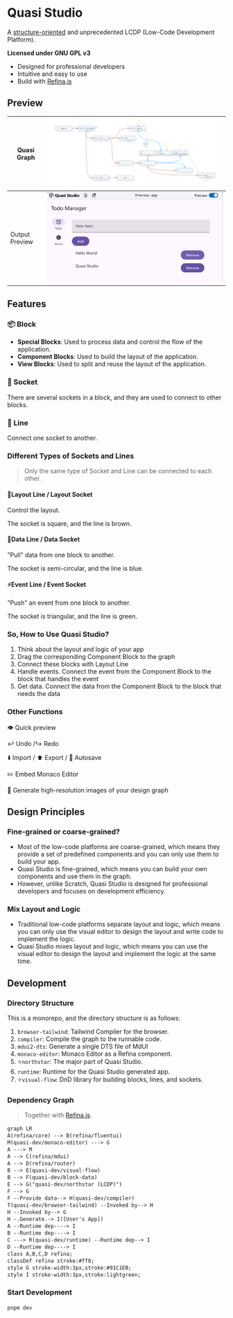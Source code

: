 # Quasi Studio

A [structure-oriented](https://github.com/Structure-oriented-Framework/SOF) and unprecedented LCDP (Low-Code Development Platform).

**Licensed under GNU GPL v3**

- Designed for professional developers
- Intuitive and easy to use
- Build with [Refina.js](https://refina.vercel.app)

## Preview

| Quasi Graph    | ![example-graph](./docs/media/example-graph.png)   |
| -------------- | -------------------------------------------------- |
| Output Preview | ![example-output](./docs/media/example-output.png) |

## Features

### 📦 Block

- **Special Blocks**: Used to process data and control the flow of the application.
- **Component Blocks**: Used to build the layout of the application.
- **View Blocks**: Used to split and reuse the layout of the application.

### 🔌 Socket

There are several sockets in a block, and they are used to connect to other blocks.

### 🧵 Line

Connect one socket to another.

### Different Types of Sockets and Lines

> Only the same type of Socket and Line can be connected to each other.

#### 🌳Layout Line / Layout Socket

Control the layout.

The socket is square, and the line is brown.

#### 🧳Data Line / Data Socket

"Pull" data from one block to another.

The socket is semi-circular, and the line is blue.

#### ⚡Event Line / Event Socket

"Push" an event from one block to another.

The socket is triangular, and the line is green.

### So, How to Use Quasi Studio?

1. Think about the layout and logic of your app
2. Drag the corresponding Component Block to the graph
3. Connect these blocks with Layout Line
4. Handle events. Connect the event from the Component Block to the block that handles the event
5. Get data. Connect the data from the Component Block to the block that needs the data

### Other Functions

👁 Quick preview

↩️ Undo /↪️ Redo

⬇️ Import / ⬆️ Export / 🔄️ Autosave

✏️ Embed Monaco Editor

📸 Generate high-resolution images of your design graph

## Design Principles

### Fine-grained or coarse-grained?

- Most of the low-code platforms are coarse-grained, which means they provide a set of predefined components and you can only use them to build your app.
- Quasi Studio is fine-grained, which means you can build your own components and use them in the graph.
- However, unlike Scratch, Quasi Studio is designed for professional developers and focuses on development efficiency.

### Mix Layout and Logic

- Traditional low-code platforms separate layout and logic, which means you can only use the visual editor to design the layout and write code to implement the logic.
- Quasi Studio mixes layout and logic, which means you can use the visual editor to design the layout and implement the logic at the same time.

## Development

### Directory Structure

This is a monorepo, and the directory structure is as follows:

1. `browser-tailwind`: Tailwind Compiler for the browser.
2. `compiler`: Compile the graph to the runnable code.
3. `mdui2-dts`: Generate a single DTS file of MdUI
4. `monaco-editor`: Monaco Editor as a Refina component.
5. ⭐`northstar`: The major part of Quasi Studio.
6. `runtime`: Runtime for the Quasi Studio generated app.
7. ⭐`visual-flow`: DnD library for building blocks, lines, and sockets.

### Dependency Graph

> Together with [Refina.js](https://refina.vercel.app).

```mermaid
graph LR
A(refina/core) --> B(refina/fluentui)
M(quasi-dev/monaco-editor) ---> G
A ---> M
A --> C(refina/mdui)
A --> D(refina/router)
B --> E(quasi-dev/visual-flow)
B --> F(quasi-dev/block-data)
E --> G("quasi-dev/northstar (LCDP)")
F --> G
F --Provide data--> H(quasi-dev/compiler)
T(quasi-dev/browser-tailwind) --Invoked by--> H
H --Invoked by--> G
H -.Generate.-> I([User's App])
A --Runtime dep----> I
B --Runtime dep----> I
C ---> R(quasi-dev/runtime) --Runtime dep--> I
D --Runtime dep----> I
class A,B,C,D refina;
classDef refina stroke:#ff0;
style G stroke-width:3px,stroke:#91C1EB;
style I stroke-width:3px,stroke:lightgreen;
```

### Start Development

```bash
pnpm dev
```
